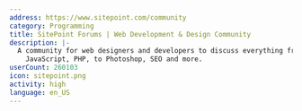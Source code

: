 ```yaml
---
address: https://www.sitepoint.com/community
category: Programming
title: SitePoint Forums | Web Development & Design Community
description: |-
  A community for web designers and developers to discuss everything from HTML, CSS,
    JavaScript, PHP, to Photoshop, SEO and more.
userCount: 260103
icon: sitepoint.png
activity: high
language: en_US
---
```

